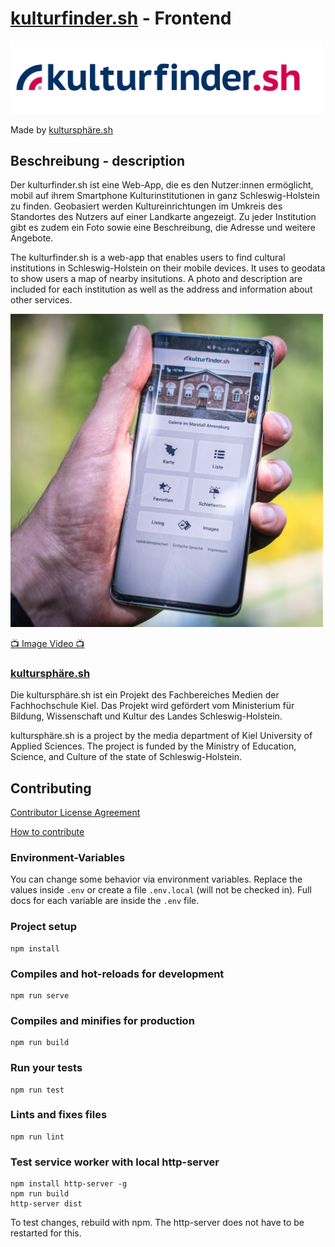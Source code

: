 # [kulturfinder.sh](https://kulturfinder.sh) - Frontend

<a href="https://kulturfinder.sh" target="_blank"><img src="docs/logo.png" title="Kulturfinder.sh Logo" width="500px"/></a>

Made by [kultursphäre.sh](https://www.kultursphaere.sh/)

## Beschreibung - description

Der kulturfinder.sh ist eine Web-App, die es den Nutzer:innen ermöglicht, mobil auf ihrem Smartphone
Kulturinstitutionen in ganz Schleswig-Holstein zu finden. Geobasiert werden Kultureinrichtungen im Umkreis des
Standortes des Nutzers auf einer Landkarte angezeigt. Zu jeder Institution gibt es zudem ein Foto sowie eine
Beschreibung, die Adresse und weitere Angebote.

The kulturfinder.sh is a web-app that enables users to find cultural institutions in Schleswig-Holstein on their mobile
devices. It uses to geodata to show users a map of nearby insitutions. A photo and description are included for each
institution as well as the address and information about other services.

<img alt="A smartphone is held in one hand. The smartphone shows the homepage of Kulturfinder.sh." src="docs/kulturQuadrat.jpg" title="Smartphone with Kulturfinder app" width="500px"/>

[📺 Image Video 📺](https://vimeo.com/274652974)

### [kultursphäre.sh](https://www.kultursphaere.sh/)

Die kultursphäre.sh ist ein Projekt des Fachbereiches Medien der Fachhochschule Kiel. Das Projekt wird gefördert vom
Ministerium für Bildung, Wissenschaft und Kultur des Landes Schleswig-Holstein.

kultursphäre.sh is a project by the media department of Kiel University of Applied Sciences. The project is funded by
the Ministry of Education, Science, and Culture of the state of Schleswig-Holstein.

## Contributing

[Contributor License Agreement](./docs/CONTRIBUTOR-AGREEMENT.md)

[How to contribute](./docs/CONTRIBUTING.md)

### Environment-Variables

You can change some behavior via environment variables. Replace the values inside `.env` or create a file `.env.local`
(will not be checked in). Full docs for each variable are inside the `.env` file.

### Project setup

```
npm install
```

### Compiles and hot-reloads for development

```
npm run serve
```

### Compiles and minifies for production

```
npm run build
```

### Run your tests

```
npm run test
```

### Lints and fixes files

```
npm run lint
```

### Test service worker with local http-server

```
npm install http-server -g
npm run build
http-server dist
```

To test changes, rebuild with npm. The http-server does not have to be restarted for this.
